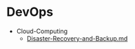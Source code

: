 
# DevOps

- Cloud-Computing
  - [Disaster-Recovery-and-Backup.md](./Disaster-Recovery-and-Backup.md)
